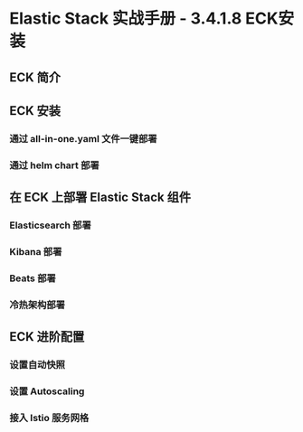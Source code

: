 # Elastic Stack 实战手册 - 3.4.1.8 ECK安装

## ECK 简介

## ECK 安装

### 通过 all-in-one.yaml 文件一键部署

### 通过 helm chart 部署

## 在 ECK 上部署 Elastic Stack 组件

### Elasticsearch 部署

### Kibana 部署

### Beats 部署

### 冷热架构部署

## ECK 进阶配置

### 设置自动快照

### 设置 Autoscaling

### 接入 Istio 服务网格



